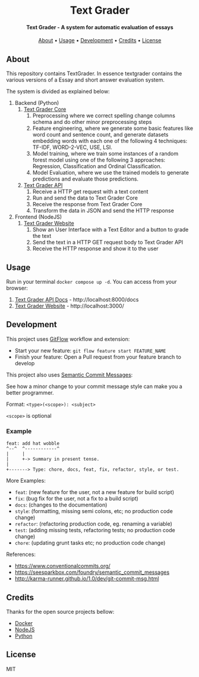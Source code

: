 <h1 align="center">
  Text Grader
</h1>

<h4 align="center">Text Grader - A system for automatic evaluation of essays</h4>

<p align="center">
  <a href="#about">About</a> •
  <a href="#usage">Usage</a> •
  <a href="#development">Development</a> •
  <a href="#credits">Credits</a> •
  <a href="#license">License</a>
</p>

<!-- ![screenshot](screenshot.png) -->

## About

This repository contains TextGrader. In essence textgrader contains the various versions of a Essay and short answer evaluation system.

The system is divided as explained below:

1. Backend (Python)
   1. [Text Grader Core](/backend/core)
      1. Preprocessing where we correct spelling change columns schema and do other minor preprocessing steps
      2. Feature engineering, where we generate some basic features like word count and sentence count, and generate datasets embedding words with each one of the following 4 techniques: TF-IDF, WORD-2-VEC, USE, LSI.
      3. Model training, where we train some instances of a random forest model using one of the following 3 approaches: Regression, Classification and Ordinal Classification.
      4. Model Evaluation, where we use the trained models to generate predictions and evaluate those predictions.
   2. [Text Grader API](/backend/api)
      1. Receive a HTTP get request with a text content
      2. Run and send the data to Text Grader Core
      3. Receive the response from Text Grader Core
      4. Transform the data in JSON and send the HTTP response
2. Frontend (NodeJS)
   1. [Text Grader Website](/frontend)
      1. Show an User Interface with a Text Editor and a button to grade the text
      2. Send the text in a HTTP GET request body to Text Grader API
      3. Receive the HTTP response and show it to the user

## Usage

Run in your terminal ``docker compose up -d``. You can access from your browser:

1. [Text Grader API Docs](http://localhost:8000/docs) - http://localhost:8000/docs
2. [Text Grader Website](http://localhost:3000/) - http://localhost:3000/

## Development

This project uses [GitFlow](http://danielkummer.github.io/git-flow-cheatsheet/) workflow and extension:

- Start your new feature: ``git flow feature start FEATURE_NAME``
- Finish your feature: Open a Pull request from your feature branch to develop

This project also uses [Semantic Commit Messages](https://gist.github.com/joshbuchea/6f47e86d2510bce28f8e7f42ae84c716):

See how a minor change to your commit message style can make you a better programmer.

Format: `<type>(<scope>): <subject>`

`<scope>` is optional

### Example

```
feat: add hat wobble
^--^  ^------------^
|     |
|     +-> Summary in present tense.
|
+-------> Type: chore, docs, feat, fix, refactor, style, or test.
```

More Examples:

- `feat`: (new feature for the user, not a new feature for build script)
- `fix`: (bug fix for the user, not a fix to a build script)
- `docs`: (changes to the documentation)
- `style`: (formatting, missing semi colons, etc; no production code change)
- `refactor`: (refactoring production code, eg. renaming a variable)
- `test`: (adding missing tests, refactoring tests; no production code change)
- `chore`: (updating grunt tasks etc; no production code change)

References:

- https://www.conventionalcommits.org/
- https://seesparkbox.com/foundry/semantic_commit_messages
- http://karma-runner.github.io/1.0/dev/git-commit-msg.html

## Credits

Thanks for the open source projects bellow:

- [Docker](https://github.com/docker)
- [NodeJS](https://github.com/nodejs)
- [Python](https://github.com/python)

## License

MIT
